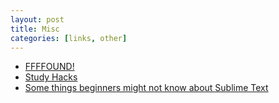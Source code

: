 ```yaml
---
layout: post
title: Misc
categories: [links, other]
---
```


- [FFFFOUND!](http://ffffound.com/)
- [Study Hacks](http://calnewport.com/blog/)
- [Some things beginners might not know about Sublime Text](http://blog.alainmeier.com/post/27255145114/some-things-beginners-might-not-know-about-sublime-text)
